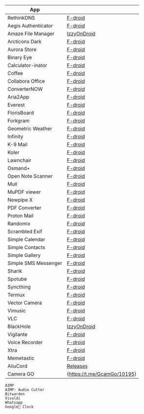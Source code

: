 |App||
|-|-|
|RethinkDNS|[F-droid](https://f-droid.org/packages/com.celzero.bravedns/)|
| Aegis Authenticator | [F-droid](https://f-droid.org/packages/com.beemdevelopment.aegis/)
|Amaze File Manager|[IzzyOnDroid](https://apt.izzysoft.de/fdroid/index/apk/com.amaze.filemanager)|
|Arcticons Dark|[F-droid]()|
|Aurora Store|[F-droid]()|
|Binary Eye|[F-droid]()|
|Calculator-inator |[F-droid](https://f-droid.org/packages/com.inator.calculator/)|
|Coffee|[F-droid]()|
|Collabora Office|[F-droid]()|
|ConverterNOW|[F-droid]()|
|Aria2App|[F-droid](https://f-droid.org/packages/com.gianlu.aria2app/)|
|Everest|[F-droid]()|
|FlorisBoard|[F-droid]()|
|Forkgram|[F-droid]()|
|Geometric Weather|[F-droid]()|
|Infinity|[F-droid]()|
|K-9 Mail|[F-droid]()|
|Koler|[F-droid]()|
|Lawnchair|[F-droid]()|
|Osmand+|[F-droid]()|
|Open Note Scanner | [F-droid](https://f-droid.org/packages/com.todobom.opennotescanner/)|
|Mull|[F-droid]()|
|MuPDF viewer|[F-droid]()|
|Newpipe X|[F-droid]()|
|PDF Converter|[F-droid]()|
|Proton Mail|[F-droid]()|
|Randomix|[F-droid]()|
|Scrambled Exif|[F-droid]()|
|Simple Calendar|[F-droid]()|
|Simple Contacts|[F-droid]()|
|Simple Gallery|[F-droid]()|
|Simple SMS Messenger|[F-droid]()|
|Sharik|[F-droid](https://f-droid.org/en/packages/dev.marchello.sharik/)|
|Spotube|[F-droid](https://f-droid.org/packages/oss.krtirtho.spotube/)|
|Syncthing|[F-droid](https://f-droid.org/packages/com.nutomic.syncthingandroid/)|
|Termux|[F-droid]()|
|Vector Camera|[F-droid]()|
|Vimusic|[F-droid]()|
|VLC|[F-droid](https://f-droid.org/en/packages/org.videolan.vlc/)
|BlackHole|[IzzyOnDroid](https://android.izzysoft.de/repo/apk/com.shadow.blackhole)
|Vigilante|[F-droid](https://f-droid.org/en/packages/com.crazylegend.vigilante/)|
|Voice Recorder|[F-droid]()|
|Xtra| [F-droid](https://f-droid.org/packages/com.github.andreyasadchy.xtra/)|
|Memetastic|[F-droid](https://f-droid.org/packages/io.github.gsantner.memetastic/)|
|AliuCord|[Releases](https://github.com/Aliucord/Aliucord/releases/latest/download/Installer-release.apk)| 
|Camera GO|(https://t.me/GcamGo/10195)|
```
AIMP
AIMP: Audio Cutter
Bitwarden
Vivaldi
Whatsapp
Google🤮 Clock
```
